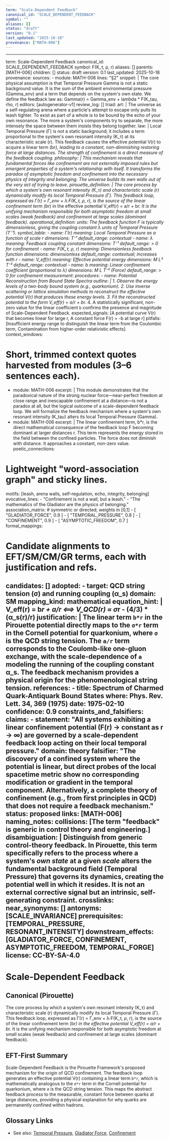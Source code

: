```yaml
---
term: "Scale-Dependent Feedback"
canonical_id: "SCALE_DEPENDENT_FEEDBACK"
symbol: ""
aliases: []
status: "draft"
version: "0.1"
last_updated: "2025-10-18"
provenance: ["MATH-006"]
---
```


---
term: Scale-Dependent Feedback
canonical_id: SCALE_DEPENDENT_FEEDBACK
symbol: F(K_τ, ρ, r)
aliases: []
parents: [MATH-006]
children: []
status: draft
version: 0.1
last_updated: 2025-10-18
provenance:
  sources:
    - module: MATH-006
      lines: "§2"
      snippet: |
        The core physical assumption is that Temporal Pressure Gamma is not a static background value. It is the sum of the ambient environmental pressure (Gamma_env) and a term that depends on the system's own state. We define the feedback law as: Gamma(r) = Gamma_env + lambda * F(K_tau, rho, r)
  editors: [autogenerator-v1]
  review_log: []
triad:
  art: |
    The universe as a self-regulating arena where a particle's attempt to escape only pulls its leash tighter. To exist as part of a whole is to be bound by the echo of your own resonance. The more a system's components try to separate, the more intensely the space between them insists they belong together.
  law: |
    Local Temporal Pressure (Γ) is not a static background; it includes a term proportional to the system's own resonant intensity (K_τ) at its characteristic scale (r). This feedback causes the effective potential V(r) to acquire a linear term (b*r), leading to a constant, non-diminishing restoring force at large distances. The strength of confinement is a direct measure of the feedback coupling.
  philosophy: |
    This mechanism reveals that fundamental forces like confinement are not externally imposed rules but emergent properties of a system's relationship with itself. It transforms the paradox of asymptotic freedom and confinement into the necessary physics of integrity and belonging. The universe builds its own walls out of the very act of trying to leave.
pirouette_definition: |
  The core process by which a system's own resonant intensity (K_τ) and characteristic scale (r) dynamically modify its local Temporal Pressure (Γ). This feedback loop, expressed as Γ(r) = Γ_env + λ·F(K_τ, ρ, r), is the source of the linear confinement term (b*r) in the effective potential V_eff(r) = a/r + b*r. It is the unifying mechanism responsible for both asymptotic freedom at small scales (weak feedback) and confinement at large scales (dominant feedback).
operational_definition:
  units: The feedback function F is typically dimensionless, giving the coupling constant λ units of Temporal Pressure (T⁻¹).
  symbol_table:
    - name: Γ(r)
      meaning: Local Temporal Pressure as a function of scale r
      dimensions: T⁻¹
      default_range: contextual
    - name: λ
      meaning: Feedback coupling constant
      dimensions: T⁻¹
      default_range: > 0 for confinement
    - name: F(K_τ, ρ, r)
      meaning: Dimensionless feedback function
      dimensions: dimensionless
      default_range: contextual; increases with r
    - name: V_eff(r)
      meaning: Effective potential energy
      dimensions: M L² T⁻²
      default_range: contextual
    - name: b
      meaning: Linear confinement coefficient (proportional to λ)
      dimensions: M L T⁻² (Force)
      default_range: > 0 for confinement
  measurement:
    procedures:
      - name: Potential Reconstruction from Bound State Spectra
        outline: |
          1. Observe the energy levels of a two-body bound system (e.g., quarkonium).
          2. Use inverse scattering or lattice simulation methods to reconstruct the effective potential V(r) that produces these energy levels.
          3. Fit the reconstructed potential to the form V_eff(r) = a/r + b*r.
          4. A statistically significant, non-zero value for the linear coefficient `b` confirms the presence and magnitude of Scale-Dependent Feedback.
        expected_signals: [A potential curve V(r) that becomes linear for large r, A constant force F(r) = -b at large r]
        pitfalls: [Insufficient energy range to distinguish the linear term from the Coulombic term, Contamination from higher-order relativistic effects]
context_windows:
  # Short, trimmed context quotes harvested from modules (3–6 sentences each).
  - module: MATH-006
    excerpt: |
      This module demonstrates that the paradoxical nature of the strong nuclear force—near-perfect freedom at close range and inescapable confinement at a distance—is not a paradox at all, but the logical outcome of a scale-dependent feedback loop. We will formalize the feedback mechanism where a system's own resonant intensity (K_tau) alters its local Temporal Pressure (Gamma).
  - module: MATH-006
    excerpt: |
      The linear confinement term, b*r, is the direct mathematical consequence of the feedback loop F becoming dominant at larger distances r. This term represents the energy stored in the field between the confined particles. The force does not diminish with distance. It approaches a constant, non-zero value.
poetic_connections:
  # Lightweight "word-association graph" and sticky lines.
  motifs: [leash, arena walls, self-regulation, echo, integrity, belonging]
  evocative_lines:
    - "Confinement is not a wall, but a leash."
    - "The mathematics of the Gladiator are the physics of belonging."
  association_matrix:
    # symmetric or directed; weights in [0,1]
    - [ "GLADIATOR_FORCE", 0.9 ]
    - [ "TEMPORAL_PRESSURE", 0.8 ]
    - [ "CONFINEMENT", 0.9 ]
    - [ "ASYMPTOTIC_FREEDOM", 0.7 ]
formal_mappings:
  # Candidate alignments to EFT/SM/CM/GR terms, each with justification and refs.
  candidates: []
  adopted:
    - target: QCD string tension (σ) and running coupling (α_s)
      domain: SM
      mapping_kind: mathematical
      equation_hint: |
        V_eff(r) = b*r + a/r  <==>  V_QCD(r) ≈ σ*r - (4/3) * (α_s(r)/r)
      justification: |
        The linear term `b*r` in the Pirouette potential directly maps to the `σ*r` term in the Cornell potential for quarkonium, where `σ` is the QCD string tension. The `a/r` term corresponds to the Coulomb-like one-gluon exchange, with the scale-dependence of `a` modeling the running of the coupling constant α_s. The feedback mechanism provides a physical origin for the phenomenological string tension.
      references:
        - title: Spectrum of Charmed Quark-Antiquark Bound States
          where: Phys. Rev. Lett. 34, 369 (1975)
          date: 1975-02-10
      confidence: 0.9
constraints_and_falsifiers:
  claims:
    - statement: "All systems exhibiting a linear confinement potential (F(r) → constant as r → ∞) are governed by a scale-dependent feedback loop acting on their local temporal pressure."
      domain: theory
      falsifier: "The discovery of a confined system where the potential is linear, but direct probes of the local spacetime metric show no corresponding modification or gradient in the temporal component. Alternatively, a complete theory of confinement (e.g., from first principles in QCD) that does not require a feedback mechanism."
      status: proposed
      links: [MATH-006]
naming_notes:
  collisions: [The term "feedback" is generic in control theory and engineering.]
  disambiguation: |
    Distinguish from generic control-theory feedback. In Pirouette, this term specifically refers to the process where a system's *own state* at a given *scale* alters the fundamental background field (Temporal Pressure) that governs its dynamics, creating the potential well in which it resides. It is not an external corrective signal but an intrinsic, self-generating constraint.
crosslinks:
  near_synonyms: []
  antonyms: [SCALE_INVARIANCE]
  prerequisites: [TEMPORAL_PRESSURE, RESONANT_INTENSITY]
  downstream_effects: [GLADIATOR_FORCE, CONFINEMENT, ASYMPTOTIC_FREEDOM, TEMPORAL_FORGE]
license: CC-BY-SA-4.0
---

# Scale-Dependent Feedback

## Canonical (Pirouette)
The core process by which a system's own resonant intensity (K_τ) and characteristic scale (r) dynamically modify its local Temporal Pressure (Γ). This feedback loop, expressed as Γ(r) = Γ_env + λ·F(K_τ, ρ, r), is the source of the linear confinement term (b*r) in the effective potential V_eff(r) = a/r + b*r. It is the unifying mechanism responsible for both asymptotic freedom at small scales (weak feedback) and confinement at large scales (dominant feedback).

## EFT-First Summary
Scale-Dependent Feedback is the Pirouette Framework's proposed mechanism for the origin of QCD confinement. The feedback loop generates an effective potential V(r) containing a linear term `b*r`, which is mathematically analogous to the `σ*r` term in the Cornell potential for quarkonium, where `σ` is the QCD string tension. This maps the abstract feedback process to the measurable, constant force between quarks at large distances, providing a physical explanation for why quarks are permanently confined within hadrons.

## Glossary Links
- See also: [Temporal Pressure](link), [Gladiator Force](link), [Confinement](link)